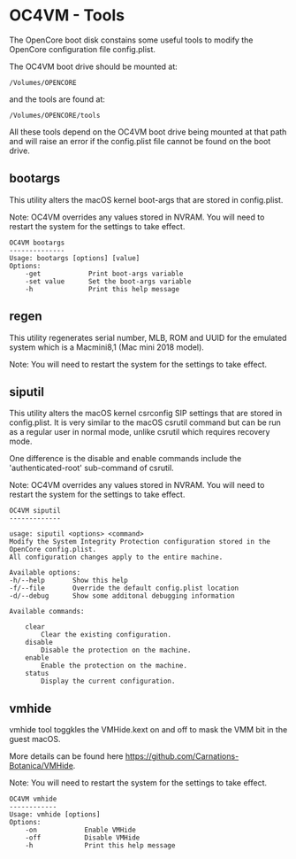 # OC4VM - Tools

The OpenCore boot disk constains some useful tools to modify
the OpenCore configuration file config.plist.

The OC4VM boot drive should be mounted at:

`/Volumes/OPENCORE`

and the tools are found at:

`/Volumes/OPENCORE/tools`

All these tools depend on the OC4VM boot drive being mounted at that path and
will raise an error if the config.plist file cannot be found on the boot drive.

## bootargs

This utility alters the macOS kernel boot-args that are stored in config.plist.

Note: OC4VM overrides any values stored in NVRAM. You will need to restart the system
for the settings to take effect.

```
OC4VM bootargs
--------------
Usage: bootargs [options] [value]
Options:
    -get            Print boot-args variable
    -set value      Set the boot-args variable
    -h              Print this help message
```

## regen
This utility regenerates serial number, MLB, ROM and UUID for the emulated system which is a 
Macmini8,1 (Mac mini 2018 model).

Note: You will need to restart the system for the settings to take effect.

## siputil
This utility alters the macOS kernel csrconfig SIP settings that are stored in config.plist. 
It is very similar to the macOS csrutil command but can be run as a regular user
in normal mode, unlike csrutil which requires recovery mode.

One difference is the disable and enable commands include the 'authenticated-root' 
sub-command of csrutil.

Note: OC4VM overrides any values stored in NVRAM. You will need to restart the system
for the settings to take effect.

```
OC4VM siputil
-------------

usage: siputil <options> <command>
Modify the System Integrity Protection configuration stored in the OpenCore config.plist.
All configuration changes apply to the entire machine.

Available options:
-h/--help       Show this help
-f/--file       Override the default config.plist location
-d/--debug      Show some additonal debugging information

Available commands:

    clear
        Clear the existing configuration.
    disable
        Disable the protection on the machine.
    enable
        Enable the protection on the machine.
    status
        Display the current configuration.
```

## vmhide
vmhide tool toggkles the VMHide.kext on and off to mask the VMM bit in the guest macOS.

More details can be found here https://github.com/Carnations-Botanica/VMHide.

Note: You will need to restart the system for the settings to take effect.

```
OC4VM vmhide
------------
Usage: vmhide [options]
Options:
    -on            Enable VMHide
    -off           Disable VMHide
    -h             Print this help message
```